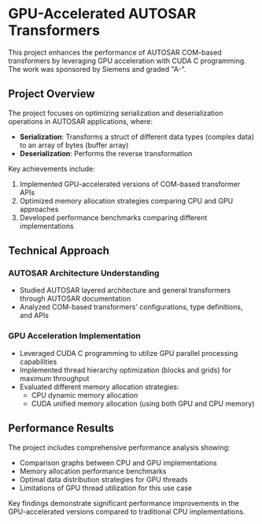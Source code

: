 # GPU-Accelerated AUTOSAR Transformers

This project enhances the performance of AUTOSAR COM-based transformers by leveraging GPU acceleration with CUDA C programming. The work was sponsored by Siemens and graded "A-".

## Project Overview

The project focuses on optimizing serialization and deserialization operations in AUTOSAR applications, where:
- **Serialization**: Transforms a struct of different data types (complex data) to an array of bytes (buffer array)
- **Deserialization**: Performs the reverse transformation

Key achievements include:
1. Implemented GPU-accelerated versions of COM-based transformer APIs
2. Optimized memory allocation strategies comparing CPU and GPU approaches
3. Developed performance benchmarks comparing different implementations

## Technical Approach

### AUTOSAR Architecture Understanding
- Studied AUTOSAR layered architecture and general transformers through AUTOSAR documentation
- Analyzed COM-based transformers' configurations, type definitions, and APIs

### GPU Acceleration Implementation
- Leveraged CUDA C programming to utilize GPU parallel processing capabilities
- Implemented thread hierarchy optimization (blocks and grids) for maximum throughput
- Evaluated different memory allocation strategies:
  - CPU dynamic memory allocation
  - CUDA unified memory allocation (using both GPU and CPU memory)

## Performance Results

The project includes comprehensive performance analysis showing:
- Comparison graphs between CPU and GPU implementations
- Memory allocation performance benchmarks
- Optimal data distribution strategies for GPU threads
- Limitations of GPU thread utilization for this use case

Key findings demonstrate significant performance improvements in the GPU-accelerated versions compared to traditional CPU implementations.



